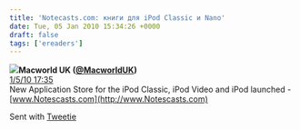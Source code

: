 ```yaml
---
title: 'Notecasts.com: книги для iPod Classic и Nano'
date: Tue, 05 Jan 2010 15:34:26 +0000
draft: false
tags: ['ereaders']
---
```


![](http://a3.twimg.com/profile_images/101320845/Macworld-Logo-Red-200_normal.jpg)**Macworld UK ([@MacworldUK](https://twitter.com/MacworldUK))**  
[1/5/10 17:35](https://twitter.com/macworlduk/status/7404766677)  
New Application Store for the iPod Classic, iPod Video and iPod launched - [](http://www.Notescasts.com)[www.Notescasts.com](http://www.Notescasts.com)

  
Sent with [Tweetie](http://www.atebits.com/)
